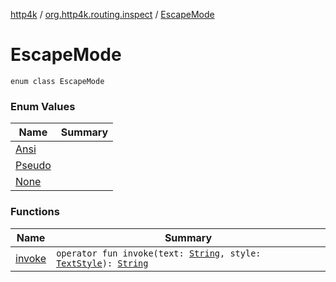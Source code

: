 [http4k](../../index.md) / [org.http4k.routing.inspect](../index.md) / [EscapeMode](./index.md)

# EscapeMode

`enum class EscapeMode`

### Enum Values

| Name | Summary |
|---|---|
| [Ansi](-ansi.md) |  |
| [Pseudo](-pseudo.md) |  |
| [None](-none.md) |  |

### Functions

| Name | Summary |
|---|---|
| [invoke](invoke.md) | `operator fun invoke(text: `[`String`](https://kotlinlang.org/api/latest/jvm/stdlib/kotlin/-string/index.html)`, style: `[`TextStyle`](../-text-style/index.md)`): `[`String`](https://kotlinlang.org/api/latest/jvm/stdlib/kotlin/-string/index.html) |
